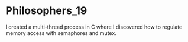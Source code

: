 # Philosophers_19
I created a multi-thread process in C where I discovered how to regulate memory access with semaphores and mutex.
